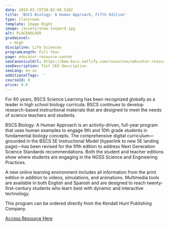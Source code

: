 ```yaml
---
date: 2019-02-15T20:02:08.538Z
title: 'BSCS Biology: A Human Approach, Fifth Edition'
type: Classroom
template: Image Right
image: /assets/snow-leopard.jpg
alt: PLACEHOLDER
gradeLevel:
  - High
discipline: Life Sciences
programLength: Full Year
page: educator-resource-center
seoCanonicalUrl: https://bmw-bscs.netlify.com/resources/educator-resource-center/bscs-biology-a-human-approach-fifth-edition 
seoDescription: Test SEO description.
seoLang: en-us
additionalTags: ''
courseId: 0
price: 0.0
---
```

For 60 years, BSCS Science Learning has been recognized globally as a leader in high school biology curricula. BSCS continues to develop research-based instructional materials that are designed to meet the needs of science teachers and students. 



BSCS Biology: A Human Approach is an activity-driven, full-year program that uses human examples to engage 9th and 10th grade students in fundamental biology concepts. The comprehensive digital curriculum—grounded in the BSCS 5E Instructional Model (hyperlink to new 5E landing page)—has been revised for the fifth edition to address Next Generation Science Standards recommendations. Both the student and teacher editions show where students are engaging in the NGSS Science and Engineering Practices. 

A new online learning environment includes all information from the print edition in addition to videos, simulations, and animations. Multimedia tools are available in both English and Spanish and are designed to reach twenty-first-century students who learn best with dynamic and interactive technology. 

This program can be ordered directly from the Kendall Hunt Publishing Company.  

<a href="https://k12.kendallhunt.com/program/bscs-biology-human-approach-fifth-edition" target="_blank" class="btn btn-primary">Access Resource Here</a>
